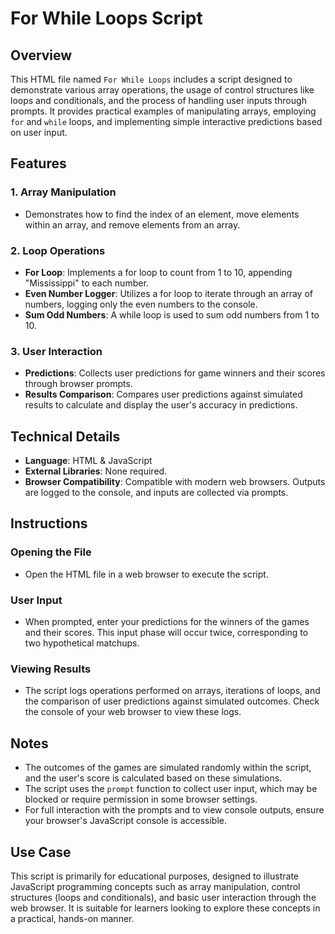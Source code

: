 # For While Loops Script

## Overview

This HTML file named `For While Loops` includes a script designed to demonstrate various array operations, the usage of control structures like loops and conditionals, and the process of handling user inputs through prompts. It provides practical examples of manipulating arrays, employing `for` and `while` loops, and implementing simple interactive predictions based on user input.

## Features

### 1. Array Manipulation

- Demonstrates how to find the index of an element, move elements within an array, and remove elements from an array.

### 2. Loop Operations

- **For Loop**: Implements a for loop to count from 1 to 10, appending "Mississippi" to each number.
- **Even Number Logger**: Utilizes a for loop to iterate through an array of numbers, logging only the even numbers to the console.
- **Sum Odd Numbers**: A while loop is used to sum odd numbers from 1 to 10.

### 3. User Interaction

- **Predictions**: Collects user predictions for game winners and their scores through browser prompts.
- **Results Comparison**: Compares user predictions against simulated results to calculate and display the user's accuracy in predictions.

## Technical Details

- **Language**: HTML & JavaScript
- **External Libraries**: None required.
- **Browser Compatibility**: Compatible with modern web browsers. Outputs are logged to the console, and inputs are collected via prompts.

## Instructions

### Opening the File

- Open the HTML file in a web browser to execute the script.

### User Input

- When prompted, enter your predictions for the winners of the games and their scores. This input phase will occur twice, corresponding to two hypothetical matchups.

### Viewing Results

- The script logs operations performed on arrays, iterations of loops, and the comparison of user predictions against simulated outcomes. Check the console of your web browser to view these logs.

## Notes

- The outcomes of the games are simulated randomly within the script, and the user's score is calculated based on these simulations.
- The script uses the `prompt` function to collect user input, which may be blocked or require permission in some browser settings.
- For full interaction with the prompts and to view console outputs, ensure your browser's JavaScript console is accessible.

## Use Case

This script is primarily for educational purposes, designed to illustrate JavaScript programming concepts such as array manipulation, control structures (loops and conditionals), and basic user interaction through the web browser. It is suitable for learners looking to explore these concepts in a practical, hands-on manner.
